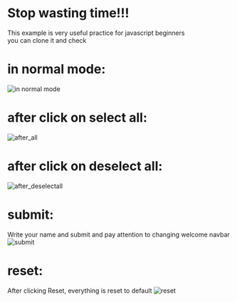 
# Stop wasting time!!!
This example is very useful practice for javascript beginners<br>
you can clone it and check

# in normal mode:
![in normal mode](https://user-images.githubusercontent.com/84853720/132848930-c86d5109-2c7f-4e1c-91a1-2ba4d655683a.png)

# after click on select all:
![after_all](https://user-images.githubusercontent.com/84853720/132850602-1c495528-6dc2-4dbc-917e-a4ecb2e47c82.png)

# after click on  deselect all:
![after_deselectall](https://user-images.githubusercontent.com/84853720/132851147-30f5f3a7-58ae-42e6-82e6-2e967457e20b.png)

# submit:
Write your name and submit and pay attention to changing welcome navbar
![submit](https://user-images.githubusercontent.com/84853720/132853086-84dbc363-797c-4cca-9149-03f3e47eb7ae.png)

# reset:
After clicking Reset, everything is reset to default
![reset](https://user-images.githubusercontent.com/84853720/132853319-c59e92f3-4b15-4687-8bde-c4e8bf2c6723.png)
